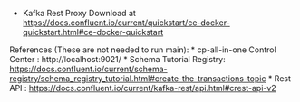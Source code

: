 * Kafka Rest Proxy Download at https://docs.confluent.io/current/quickstart/ce-docker-quickstart.html#ce-docker-quickstart

References (These are not needed to run main):
    * cp-all-in-one Control Center : http://localhost:9021/
    * Schema Tutorial Registry: https://docs.confluent.io/current/schema-registry/schema_registry_tutorial.html#create-the-transactions-topic
    * Rest API : https://docs.confluent.io/current/kafka-rest/api.html#crest-api-v2




